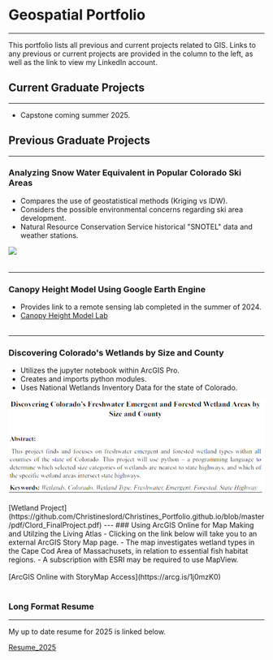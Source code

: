 # Geospatial Portfolio
---
This portfolio lists all previous and current projects related to GIS. 
Links to any previous or current projects are provided in the column to the left, as well as the link to view my LinkedIn account.  

## Current Graduate Projects
---
- Capstone coming summer 2025.

## Previous Graduate Projects 
---
### Analyzing Snow Water Equivalent in Popular Colorado Ski Areas
- Compares the use of geostatistical methods (Kriging vs IDW).
- Considers the possible environmental concerns regarding ski area development.
- Natural Resource Conservation Service historical "SNOTEL" data and weather stations.
<img src="https://github.com/Christineslord/Christines_Portfolio.github.io/blob/master/images/CO_Mountain1.JPG?raw=true"/>
<br><br>

---
### Canopy Height Model Using Google Earth Engine
- Provides link to a remote sensing lab completed in the summer of 2024.
- [Canopy Height Model Lab](https://ee-christineslord1.projects.earthengine.app/view/canopy-height-model---lab-5b)
<br><br>
---
### Discovering Colorado's Wetlands by Size and County
- Utilizes the jupyter notebook within ArcGIS Pro.
- Creates and imports python modules.
- Uses National Wetlands Inventory Data for the state of Colorado. 
<img src="images/Screenshot 2025-01-31 131600.png?raw=true"/>
<br><br>
[Wetland Project](https://github.com/Christineslord/Christines_Portfolio.github.io/blob/master/pdf/Clord_FinalProject.pdf)
---
### Using ArcGIS Online for Map Making and Utilzing the Living Atlas
- Clicking on the link below will take you to an external ArcGIS Story Map page.
- The map investigates wetland types in the Cape Cod Area of Massachusets, in relation to essential fish habitat regions.
- A subscription with ESRI may be required to use MapView.
<br><br>
[ArcGIS Online with StoryMap Access](https://arcg.is/1j0mzK0)
<br><br>


### Long Format Resume
---
My up to date resume for 2025 is linked below.

[Resume_2025](https://github.com/Christineslord/Christines_Portfolio/blob/2704785a3a91a937363e076f7451190a3abff0a3/pdf/Clord_Resume2025_.pdf)




